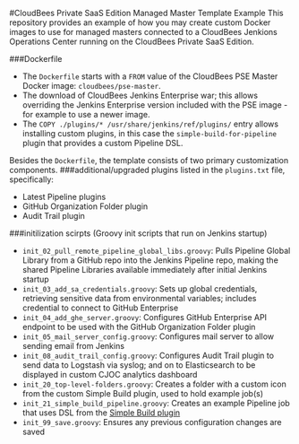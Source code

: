 #CloudBees Private SaaS Edition Managed Master Template Example
This repository provides an example of how you may create custom Docker images to use for managed masters connected to a CloudBees Jenkions Operations Center running on the CloudBees Private SaaS Edition.

###Dockerfile
- The `Dockerfile` starts with a `FROM` value of the CloudBees PSE Master Docker image: `cloudbees/pse-master`. 
- The download of CloudBees Jenkins Enterprise war; this allows overriding the Jenkins Enterprise version included with the PSE image - for example to use a newer image.
- The `COPY ./plugins/* /usr/share/jenkins/ref/plugins/` entry allows installing custom plugins, in this case the `simple-build-for-pipeline` plugin that provides a custom Pipeline DSL.

Besides the `Dockerfile`, the template consists of two primary customization components.
###additional/upgraded plugins listed in the `plugins.txt` file, specifically:
- Latest Pipeline plugins
- GitHub Organization Folder plugin
- Audit Trail plugin

###initilization scirpts (Groovy init scripts that run on Jenkins startup)
- `init_02_pull_remote_pipeline_global_libs.groovy`: Pulls Pipeline Global Library from a GitHub repo into the Jenkins Pipeline repo, making the shared Pipeline Libraries available immediately after initial Jenkins startup
- `init_03_add_sa_credentials.groovy`: Sets up global credentials, retrieving sensitive data from environmental variables; includes credential to connect to GitHub Enterprise
- `init_04_add_ghe_server.groovy`: Configures GitHub Enterprise API endpoint to be used with the GitHub Organization Folder plugin
- `init_05_mail_server_config.groovy`: Configures mail server to allow sending email from Jenkins
- `init_08_audit_trail_config.groovy`: Configures Audit Trail plugin to send data to Logstash via syslog; and on to Elasticsearch to be displayed in custom CJOC analytics dashboard
- `init_20_top-level-folders.groovy`: Creates a folder with a custom icon from the custom Simple Build plugin, used to hold example job(s)
- `init_21_simple_build_pipeline.groovy`: Creates an example Pipeline job that uses DSL from the [Simple Build plugin](https://github.com/kmadel/simple-build-for-pipeline-plugin)
- `init_99_save.groovy`: Ensures any previous configuration changes are saved  
